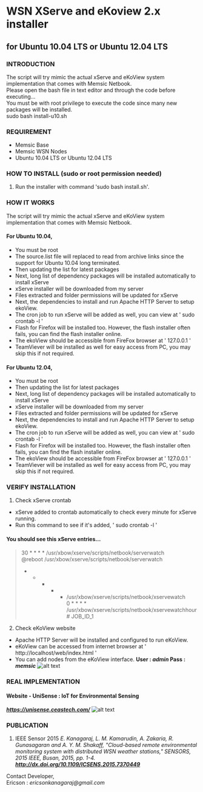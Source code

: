 # WSN XServe and eKoview 2.x installer
## for Ubuntu 10.04 LTS or Ubuntu 12.04 LTS

### INTRODUCTION
The script will try mimic the actual xServe and eKoView system implementation that comes with Memsic Netbook.<br>
Please open the bash file in text editor and through the code before executing...<br>
You must be with root privilege to execute the code since many new packages will be installed.<br>
sudo bash install-u10.sh

### REQUIREMENT
- Memsic Base
- Memsic WSN Nodes
- Ubuntu 10.04 LTS or Ubuntu 12.04 LTS

### HOW TO INSTALL (sudo or root permission needed)
1. Run the installer with command 'sudo bash install.sh'. <br>

### HOW IT WORKS
The script will try mimic the actual xServe and eKoView system implementation that comes with Memsic Netbook.<br>
#### For Ubuntu 10.04,
- You must be root
- The source.list file will replaced to read from archive links since the support for Ubuntu 10.04 long terminated.
- Then updating the list for latest packages
- Next, long list of dependency packages will be installed automatically to install xServe
- xServe installer will be downloaded from my server
- Files extracted and folder permissions will be updated for xServe
- Next, the dependencies to install and run Apache HTTP Server to setup ekoView.
- The cron job to run xServe will be added as well, you can view at ' sudo crontab -l '
- Flash for Firefox will be installed too. However, the flash installer often fails, you can find the flash installer online.
- The ekoView should be accessible from FireFox browser at ' 127.0.0.1 '
- TeamViever will be installed as well for easy access from PC, you may skip this if not required.
#### For Ubuntu 12.04,
- You must be root
- Then updating the list for latest packages
- Next, long list of dependency packages will be installed automatically to install xServe
- xServe installer will be downloaded from my server
- Files extracted and folder permissions will be updated for xServe
- Next, the dependencies to install and run Apache HTTP Server to setup ekoView.
- The cron job to run xServe will be added as well, you can view at ' sudo crontab -l '
- Flash for Firefox will be installed too. However, the flash installer often fails, you can find the flash installer online.
- The ekoView should be accessible from FireFox browser at ' 127.0.0.1 '
- TeamViever will be installed as well for easy access from PC, you may skip this if not required.

### VERIFY INSTALLATION
1. Check xServe crontab
 -  xServe added to crontab automatically to check every minute for xServe running.
 -  Run this command to see if it's added, ' sudo crontab -l '
#### You should see this xServe entries...
> 30 * * * * /usr/xbow/xserve/scripts/netbook/serverwatch<br>
> @reboot /usr/xbow/xserve/scripts/netbook/serverwatch<br>
> * * * * * /usr/xbow/xserve/scripts/netbook/xservewatch<br>
> 0 * * * * /usr/xbow/xserve/scripts/netbook/xservewatchhour # JOB_ID_1<br>
2. Check eKoView website
 -  Apache HTTP Server will be installed and configured to run eKoView.
 -  eKoView can be accessed from internet browser at ' http://localhost/web/index.html '
 -  You can add nodes from the eKoView interface. **User : _admin_ Pass : _memsic_**
![alt text](https://unisense.ceastech.com/download/Interface.png "PC")

### REAL IMPLEMENTATION
#### Website - UniSense : IoT for Environmental Sensing
**_https://unisense.ceastech.com/_**
![alt text](https://unisense.ceastech.com/download/FullMap.jpg "Web")

### PUBLICATION
1. IEEE Sensor 2015
_E. Kanagaraj, L. M. Kamarudin, A. Zakaria, R. Gunasagaran and A. Y. M. Shakaff, "Cloud-based remote environmental monitoring system with distributed WSN weather stations," SENSORS, 2015 IEEE, Busan, 2015, pp. 1-4._
**_http://dx.doi.org/10.1109/ICSENS.2015.7370449_**

Contact Developer,<br>
Ericson : _ericsonkanagaraj@gmail.com_
